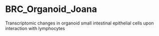 # BRC_Organoid_Joana
Transcriptomic changes in organoid small intestinal epithelial cells upon interaction with lymphocytes
